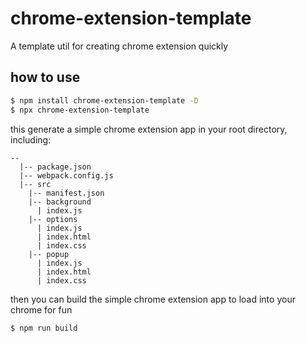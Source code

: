 # chrome-extension-template

A template util for creating chrome extension quickly

## how to use

```bash
$ npm install chrome-extension-template -D
$ npx chrome-extension-template
```

this generate a simple chrome extension app in your root directory, including:

```
--
  |-- package.json
  |-- webpack.config.js
  |-- src
    |-- manifest.json
    |-- background
      | index.js
    |-- options
      | index.js
      | index.html
      | index.css
    |-- popup
      | index.js
      | index.html
      | index.css
```

then you can build the simple chrome extension app to load into your chrome for fun

```bash
$ npm run build
```

